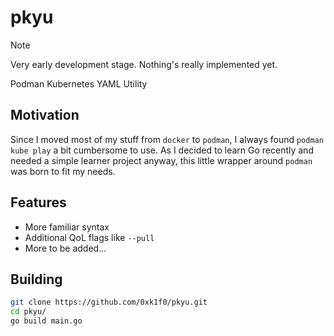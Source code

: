 # pkyu

> [!NOTE]  
> Very early development stage. Nothing's really implemented yet.

Podman Kubernetes YAML Utility

## Motivation

Since I moved most of my stuff from `docker` to `podman`, I always found `podman kube play` a bit cumbersome to use. As I decided to learn Go recently and needed a simple learner project anyway, this little wrapper around `podman` was born to fit my needs.

## Features

- More familiar syntax
- Additional QoL flags like `--pull`
- More to be added...

## Building

```bash
git clone https://github.com/0xk1f0/pkyu.git
cd pkyu/
go build main.go
```
